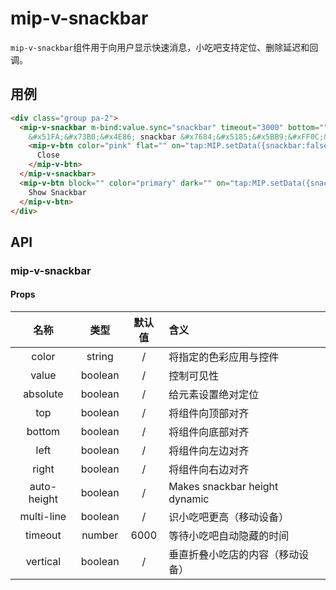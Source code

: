 # mip-v-snackbar

`mip-v-snackbar`组件用于向用户显示快速消息，小吃吧支持定位、删除延迟和回调。

## 用例

```html
<div class="group pa-2">
  <mip-v-snackbar m-bind:value.sync="snackbar" timeout="3000" bottom="" multi-line="" vertical="">
    &#x51FA;&#x73B0;&#x4E86; snackbar &#x7684;&#x5185;&#x5BB9;&#xFF0C;&#x8BBE;&#x7F6E;&#x4E86; timeout &#x65F6;&#x95F4;&#x540E;&#xFF0C;&#x81EA;&#x52A8;&#x9690;&#x85CF;
    <mip-v-btn color="pink" flat="" on="tap:MIP.setData({snackbar:false})">
      Close
    </mip-v-btn>
  </mip-v-snackbar>
  <mip-v-btn block="" color="primary" dark="" on="tap:MIP.setData({snackbar:true})">
    Show Snackbar
  </mip-v-btn>
</div>
```

## API

### mip-v-snackbar

#### Props

名称|类型|默认值|含义
:--:|:--:|:--:|:---
color|string|/|将指定的色彩应用与控件
value|boolean|/|控制可见性
absolute|boolean|/|给元素设置绝对定位
top|boolean|/|将组件向顶部对齐
bottom|boolean|/|将组件向底部对齐
left|boolean|/|将组件向左边对齐
right|boolean|/|将组件向右边对齐
auto-height|boolean|/|Makes snackbar height dynamic
multi-line|boolean|/|识小吃吧更高（移动设备）
timeout|number|6000|等待小吃吧自动隐藏的时间
vertical|boolean|/|垂直折叠小吃店的内容（移动设备）

